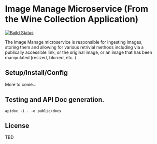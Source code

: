 # Image Manage Microservice (From the Wine Collection Application)

[![Build Status](https://travis-ci.org/laravel/lumen-framework.svg)](https://travis-ci.org/laravel/lumen-framework)


The Image Manage microservice is responsible for ingesting images, storing them and allowing for various retrivial methods including via a publically accessible link, or the original image, or an image that has been manipulated (resized, blurred, etc..)

## Setup/Install/Config

More to come...

## Testing and API Doc generation.

`apidoc -i . -o public/docs`

## License
TBD
